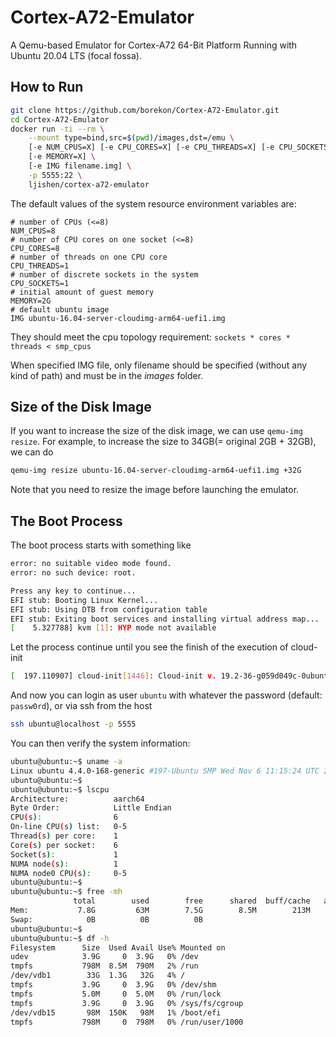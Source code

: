 # Cortex-A72-Emulator
A Qemu-based Emulator for Cortex-A72 64-Bit Platform Running with Ubuntu 20.04 LTS (focal fossa).


## How to Run

```bash
git clone https://github.com/borekon/Cortex-A72-Emulator.git
cd Cortex-A72-Emulator
docker run -ti --rm \
    --mount type=bind,src=$(pwd)/images,dst=/emu \
    [-e NUM_CPUS=X] [-e CPU_CORES=X] [-e CPU_THREADS=X] [-e CPU_SOCKETS=X] \
    [-e MEMORY=X] \
    [-e IMG filename.img] \
    -p 5555:22 \
    ljishen/cortex-a72-emulator
```

The default values of the system resource environment variables are:

```
# number of CPUs (<=8)
NUM_CPUS=8
# number of CPU cores on one socket (<=8)
CPU_CORES=8
# number of threads on one CPU core
CPU_THREADS=1
# number of discrete sockets in the system
CPU_SOCKETS=1
# initial amount of guest memory
MEMORY=2G
# default ubuntu image
IMG ubuntu-16.04-server-cloudimg-arm64-uefi1.img
```
They should meet the cpu topology requirement: `sockets * cores * threads < smp_cpus`

When specified IMG file, only filename should be specified (without any kind of path) and must be in the _images_ folder.

## Size of the Disk Image

If you want to increase the size of the disk image, we can use `qemu-img resize`. For example, to increase the size to 34GB(= original 2GB + 32GB), we can do

```bash
qemu-img resize ubuntu-16.04-server-cloudimg-arm64-uefi1.img +32G
```

Note that you need to resize the image before launching the emulator.


## The Boot Process

The boot process starts with something like

```bash
error: no suitable video mode found.
error: no such device: root.

Press any key to continue...
EFI stub: Booting Linux Kernel...
EFI stub: Using DTB from configuration table
EFI stub: Exiting boot services and installing virtual address map...
[    5.327788] kvm [1]: HYP mode not available
```

Let the process continue until you see the finish of the execution of cloud-init
```bash
[  197.110907] cloud-init[1446]: Cloud-init v. 19.2-36-g059d049c-0ubuntu2~16.04.1 finished at Fri, 15 Nov 2019 05:14:37 +0000. Datasource DataSourceNoCloud [seed=/dev/vda][dsmode=net].  Up 196.72 seconds
```

And now you can login as user `ubuntu` with whatever the password (default: `passw0rd`), or via ssh from the host

```bash
ssh ubuntu@localhost -p 5555
```

You can then verify the system information:

```bash
ubuntu@ubuntu:~$ uname -a
Linux ubuntu 4.4.0-168-generic #197-Ubuntu SMP Wed Nov 6 11:15:24 UTC 2019 aarch64 aarch64 aarch64 GNU/Linux
ubuntu@ubuntu:~$
ubuntu@ubuntu:~$ lscpu
Architecture:          aarch64
Byte Order:            Little Endian
CPU(s):                6
On-line CPU(s) list:   0-5
Thread(s) per core:    1
Core(s) per socket:    6
Socket(s):             1
NUMA node(s):          1
NUMA node0 CPU(s):     0-5
ubuntu@ubuntu:~$
ubuntu@ubuntu:~$ free -mh
              total        used        free      shared  buff/cache   available
Mem:           7.8G         63M        7.5G        8.5M        213M        7.6G
Swap:            0B          0B          0B
ubuntu@ubuntu:~$
ubuntu@ubuntu:~$ df -h
Filesystem      Size  Used Avail Use% Mounted on
udev            3.9G     0  3.9G   0% /dev
tmpfs           798M  8.5M  790M   2% /run
/dev/vdb1        33G  1.3G   32G   4% /
tmpfs           3.9G     0  3.9G   0% /dev/shm
tmpfs           5.0M     0  5.0M   0% /run/lock
tmpfs           3.9G     0  3.9G   0% /sys/fs/cgroup
/dev/vdb15       98M  150K   98M   1% /boot/efi
tmpfs           798M     0  798M   0% /run/user/1000
```
